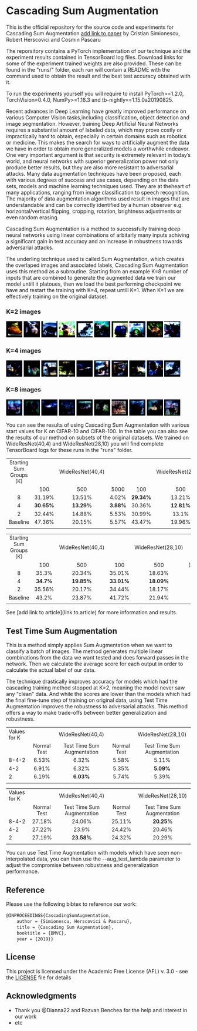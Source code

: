 # Cascading Sum Augmentation

This is the official repository for the source code and experiments for Cascading Sum Augmentation [add link to paper]() by Cristian Simionescu, Robert Herscovici and Cosmin Pascaru

The reporsitory contains a PyTorch implementation of our technique and the experiment results contained in TensorBoard log files. Download links for some of the experiment trained weights are also provided. These can be found in the "runs/" folder, each run will contain a README with the command used to obtain the result and the best test accuracy obtained with it.

To run the experiments yourself you will require to install PyTorch>=1.2.0, TorchVision=0.4.0, NumPy>=1.16.3 and tb-nightly==1.15.0a20190825.


Recent advances in Deep Learning have greatly improved performance on various Computer Vision tasks,including classification, object detection and image segmentation. However, training Deep Artificial Neural Networks requires a substantial amount of labeled data, which may prove costly or impractically hard to obtain, especially in certain domains such as robotics or medicine. This makes the search for ways to artificially augment the data we have in order to obtain more generalized models a worthwhile endeavor. One very important argument is that security is extremely relevant in today’s world, and neural networks with superior generalization power not only produce better results, but they are also more resistant to adversarial attacks. Many data augmentation techniques have been proposed, each with various degrees of success and use cases, depending on the data sets, models and machine learning techniques used. They are at theheart of many applications, ranging from image classification to speech recognition. The majority of data augmentation algorithms used result in images that are understandable and can be correctly identified by a human observer e.g. horizontal/vertical flipping, cropping, rotation, brightness adjustments or even random erasing.

Cascading Sum Augmentation is a method to successfully training deep neural networks using linear combinations of arbitarly many inputs achiving a significant gain in test accuracy and an increase in robustness towards adversarial attacks.

The underling technique used is called Sum Augmentation, which creates the overlaped images and associated labels, Cascading Sum Augmentation uses this method as a subroutine. Starting from an example K=8 number of inputs that are combined to generate the augmented data we train our model untill it platoues, then we load the best performing checkpoint we have and restart the training with K=4, repeat untill K=1. When K=1 we are effectively training on the original dataset.

### K=2 images
<p float="left">
  <img src="example_images/sum_aug/sum_groups_2_0.png" width="44" />
  <img src="example_images/sum_aug/sum_groups_2_1.png" width="44" />
  <img src="example_images/sum_aug/sum_groups_2_2.png" width="44" />
  <img src="example_images/sum_aug/sum_groups_2_3.png" width="44" />
  <img src="example_images/sum_aug/sum_groups_2_4.png" width="44" />
  <img src="example_images/sum_aug/sum_groups_2_5.png" width="44" />
  <img src="example_images/sum_aug/sum_groups_2_6.png" width="44" />
  <img src="example_images/sum_aug/sum_groups_2_7.png" width="44" />
  <img src="example_images/sum_aug/sum_groups_2_8.png" width="44" />
  <img src="example_images/sum_aug/sum_groups_2_9.png" width="44" />
</p>

### K=4 images
<p float="left">
  <img src="example_images/sum_aug/sum_groups_4_0.png" width="44" />
  <img src="example_images/sum_aug/sum_groups_4_1.png" width="44" />
  <img src="example_images/sum_aug/sum_groups_4_2.png" width="44" />
  <img src="example_images/sum_aug/sum_groups_4_3.png" width="44" />
  <img src="example_images/sum_aug/sum_groups_4_4.png" width="44" />
  <img src="example_images/sum_aug/sum_groups_4_5.png" width="44" />
  <img src="example_images/sum_aug/sum_groups_4_6.png" width="44" />
  <img src="example_images/sum_aug/sum_groups_4_7.png" width="44" />
  <img src="example_images/sum_aug/sum_groups_4_8.png" width="44" />
  <img src="example_images/sum_aug/sum_groups_4_9.png" width="44" />
</p>

### K=8 images
<p float="left">
  <img src="example_images/sum_aug/sum_groups_8_0.png" width="44" />
  <img src="example_images/sum_aug/sum_groups_8_1.png" width="44" />
  <img src="example_images/sum_aug/sum_groups_8_2.png" width="44" />
  <img src="example_images/sum_aug/sum_groups_8_3.png" width="44" />
  <img src="example_images/sum_aug/sum_groups_8_4.png" width="44" />
  <img src="example_images/sum_aug/sum_groups_8_5.png" width="44" />
  <img src="example_images/sum_aug/sum_groups_8_6.png" width="44" />
  <img src="example_images/sum_aug/sum_groups_8_7.png" width="44" />
  <img src="example_images/sum_aug/sum_groups_8_8.png" width="44" />
  <img src="example_images/sum_aug/sum_groups_8_9.png" width="44" />
</p>

You can see the results of using Cascading Sum Augmentation with various start values for K on CIFAR-10 and CIFAR-100. In the table you can also see the results of our method on subsets of the original datasets. We trained on WideResNet(40,4) and WideResNet(28,10) you will find complete TensorBoard logs for these runs in the "runs" folder.

|          |            |            |           |            |            |           |                 |
| :-------: | :--------: | :--------: | :-------: | :--------: | :--------: | :-------: | :-------------: |
| Starting Sum Groups (K)  | | WideResNet(40,4) | | | WideResNet(28,10) |                 |
|          |    100     |    500     |   5000    |    100     |    500     |   5000    | (Samples/Class) |
| 8        |   31.19%   |   13.51%   |   4.02%   | **29.34%** |   13.21%   |   3.28%   |                 |
| 4        | **30.65%** | **13.29%** | **3.88%** |   30.36%   | **12.81%** | **3.11%** |                 |
| 2        |   32.44%   |   14.88%   |   5.53%   |   30.99%   |   13.1%    |   3.44%   |                 |
| Baseline |   47.36%   |   20.15%   |   5.57%   |   43.47%   |   19.96%   |   4.68%   |                 |
|          |            |            |           |            |            |           |                 |

|          |           |            |            |            |                 |
| :-------: | :-------: | :--------: | :--------: | :--------: | :-------------: |
| Starting Sum Groups (K)  | | WideResNet(40,4) | | WideResNet(28,10) |                 |
|          |    100    |    500     |    100     |    500     | (Samples/Class) |
| 8        |   35.3%   |   20.34%   |   35.01%   |   18.63%   |                 |
| 4        | **34.7%** | **19.85%** | **33.01%** | **18.09%** |                 |
| 2        |  35.56%   |   20.17%   |   34.44%   |   18.17%   |                 |
| Baseline |   43.2%   |   23.87%   |   41.72%   |   21.94%   |                 |
|          |           |            |            |            |                 |

See [add link to article](link to article) for more information and results.


## Test Time Sum Augmentation

This is a method simply applies Sum Augmentation when we want to classify a batch of images. The method generates multiple linear combinations from the data we want tested and does forward passes in the network. Then we calculate the average score for each output in order to calculate the actual label of our data.

The technique drastically improves accuracy for models which had the cascading training method stopped at K=2, meaning the model never saw any "clean" data.
And while the scores are lower than the models which had the final fine-tune step of training on original data, using Test Time Augmentation improves the robustness to adversarial attacks. This method offers a way to make trade-offs between better generalization and robustness.

|       |             |                            |             |                            |
| :---- | :---------: | :------------------------: | :---------: | :------------------------: |
| Values for K  | | WideResNet(40,4) | | WideResNet(28,10) |                 |
|       | Normal Test | Test Time Sum Augmentation | Normal Test | Test Time Sum Augmentation |
| 8-4-2 |    6.53%    |           6.32%            |    5.58%    |           5.11%            |
| 4-2   |    6.91%    |           6.32%            |    5.35%    |         **5.09%**          |
| 2     |    6.19%    |         **6.03%**          |    5.74%    |           5.39%            |
|       |             |                            |             |                            |

|       |             |                            |             |                            |
| :---- | :---------: | :------------------------: | :---------: | :------------------------: |
| Values for K  | | WideResNet(40,4) | | WideResNet(28,10) |                 |
|       | Normal Test | Test Time Sum Augmentation | Normal Test | Test Time Sum Augmentation |
| 8-4-2 |   27.18%    |           24.06%           |   25.11%    |         **20.25%**         |
| 4-2   |   27.22%    |           23.9%            |   24.42%    |           20.46%           |
| 2     |   27.19%    |         **23.58%**         |   24.32%    |           20.29%           |
|       |             |                            |             |                            |

You can use Test Time Augmentation with models which have seen non-interpolated data, you can then use the --aug_test_lambda parameter to adjust the compromise between robustness and generalization performance. 


## Reference

Please use the following bibtex to reference our work:

```
@INPROCEEDINGS{CascadingSumAugmentation,
    author = {Simionescu, Herscovici & Pascaru},
    title = {Cascading Sum Augmentation},
    booktitle = {BMVC},
    year = {2019}}
```

## License

This project is licensed under the Academic Free License (AFL) v. 3.0 - see the [LICENSE](LICENSE) file for details

## Acknowledgments

* Thank you @Dianna22 and Razvan Benchea for the help and interest in our work
* etc
